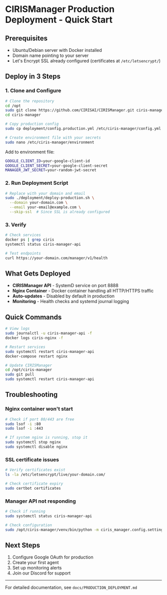 # CIRISManager Production Deployment - Quick Start

## Prerequisites
- Ubuntu/Debian server with Docker installed
- Domain name pointing to your server
- Let's Encrypt SSL already configured (certificates at `/etc/letsencrypt/`)

## Deploy in 3 Steps

### 1. Clone and Configure
```bash
# Clone the repository
cd /opt
sudo git clone https://github.com/CIRISAI/CIRISManager.git ciris-manager
cd ciris-manager

# Copy production config
sudo cp deployment/config.production.yml /etc/ciris-manager/config.yml

# Create environment file with your secrets
sudo nano /etc/ciris-manager/environment
```

Add to environment file:
```bash
GOOGLE_CLIENT_ID=your-google-client-id
GOOGLE_CLIENT_SECRET=your-google-client-secret
MANAGER_JWT_SECRET=your-random-jwt-secret
```

### 2. Run Deployment Script
```bash
# Replace with your domain and email
sudo ./deployment/deploy-production.sh \
  --domain your-domain.com \
  --email your-email@example.com \
  --skip-ssl  # Since SSL is already configured
```

### 3. Verify
```bash
# Check services
docker ps | grep ciris
systemctl status ciris-manager-api

# Test endpoints
curl https://your-domain.com/manager/v1/health
```

## What Gets Deployed

- **CIRISManager API** - SystemD service on port 8888
- **Nginx Container** - Docker container handling all HTTP/HTTPS traffic
- **Auto-updates** - Disabled by default in production
- **Monitoring** - Health checks and systemd journal logging

## Quick Commands

```bash
# View logs
sudo journalctl -u ciris-manager-api -f
docker logs ciris-nginx -f

# Restart services
sudo systemctl restart ciris-manager-api
docker-compose restart nginx

# Update CIRISManager
cd /opt/ciris-manager
sudo git pull
sudo systemctl restart ciris-manager-api
```

## Troubleshooting

### Nginx container won't start
```bash
# Check if port 80/443 are free
sudo lsof -i :80
sudo lsof -i :443

# If system nginx is running, stop it
sudo systemctl stop nginx
sudo systemctl disable nginx
```

### SSL certificate issues
```bash
# Verify certificates exist
ls -la /etc/letsencrypt/live/your-domain.com/

# Check certificate expiry
sudo certbot certificates
```

### Manager API not responding
```bash
# Check if running
sudo systemctl status ciris-manager-api

# Check configuration
sudo /opt/ciris-manager/venv/bin/python -m ciris_manager.config.settings
```

## Next Steps

1. Configure Google OAuth for production
2. Create your first agent
3. Set up monitoring alerts
4. Join our Discord for support

---

For detailed documentation, see `docs/PRODUCTION_DEPLOYMENT.md`
